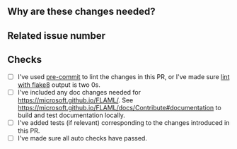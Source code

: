 <!-- Thank you for your contribution! Please review https://microsoft.github.io/FLAML/docs/Contribute before opening a pull request. -->

<!-- Please add a reviewer to the assignee section when you create a PR. If you don't have the access to it, we will shortly find a reviewer and assign them to your PR. -->

## Why are these changes needed?

<!-- Please give a short summary of the change and the problem this solves. -->

## Related issue number

<!-- For example: "Closes #1234" -->

## Checks

- [ ] I've used [pre-commit](https://microsoft.github.io/FLAML/docs/Contribute#pre-commit) to lint the changes in this PR, or I've made sure [lint with flake8](https://github.com/microsoft/FLAML/blob/816a82a1155b4de4705b21a615ccdff67c6da379/.github/workflows/python-package.yml#L54-L59) output is two 0s.
- [ ] I've included any doc changes needed for https://microsoft.github.io/FLAML/. See https://microsoft.github.io/FLAML/docs/Contribute#documentation to build and test documentation locally.
- [ ] I've added tests (if relevant) corresponding to the changes introduced in this PR.
- [ ] I've made sure all auto checks have passed.
